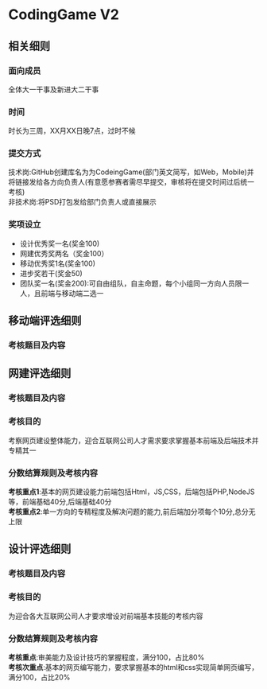 # CodingGame V2
## 相关细则
### 面向成员
全体大一干事及新进大二干事   
### 时间
时长为三周，XX月XX日晚7点，过时不候
### 提交方式
技术岗:GitHub创建库名为为CodeingGame(部门英文简写，如Web，Mobile)并将链接发给各方向负责人(有意愿参赛者需尽早提交，审核将在提交时间过后统一考核)   
非技术岗:将PSD打包发给部门负责人或直接展示
### 奖项设立
* 设计优秀奖一名(奖金100)   
* 网建优秀奖两名（奖金100）   
* 移动优秀奖1名(奖金100)   
* 进步奖若干(奖金50)   
* 团队奖一名(奖金200):可自由组队，自主命题，每个小组同一方向人员限一人，且前端与移动端二选一   

## 移动端评选细则
### 考核题目及内容

## 网建评选细则
### 考核题目及内容
### 考核目的
考察网页建设整体能力，迎合互联网公司人才需求要求掌握基本前端及后端技术并专精其一
### 分数结算规则及考核内容
**考核重点1**:基本的网页建设能力前端包括Html，JS,CSS，后端包括PHP,NodeJS等，前端基础40分,后端基础40分    
**考核重点2**:单一方向的专精程度及解决问题的能力,前后端加分项每个10分,总分无上限  
## 设计评选细则
### 考核题目及内容
### 考核目的
为迎合各大互联网公司人才要求增设对前端基本技能的考核内容
### 分数结算规则及考核内容
**考核重点**:审美能力及设计技巧的掌握程度，满分100，占比80%   
**考核次重点**:基本的网页编写能力，要求掌握基本的html和css实现简单网页编写，满分100，占比20%
